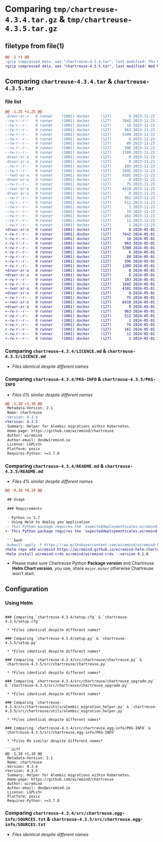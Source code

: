 # Comparing `tmp/chartreuse-4.3.4.tar.gz` & `tmp/chartreuse-4.3.5.tar.gz`

## filetype from file(1)

```diff
@@ -1 +1 @@
-gzip compressed data, was "chartreuse-4.3.4.tar", last modified: Thu Nov 23 12:32:49 2023, max compression
+gzip compressed data, was "chartreuse-4.3.5.tar", last modified: Wed May  1 12:56:07 2024, max compression
```

## Comparing `chartreuse-4.3.4.tar` & `chartreuse-4.3.5.tar`

### file list

```diff
@@ -1,25 +1,25 @@
-drwxr-xr-x   0 runner    (1001) docker     (127)        0 2023-11-23 12:32:49.103093 chartreuse-4.3.4/
--rw-r--r--   0 runner    (1001) docker     (127)     7642 2023-11-23 12:32:39.000000 chartreuse-4.3.4/LICENCE.md
--rw-r--r--   0 runner    (1001) docker     (127)       16 2023-11-23 12:32:39.000000 chartreuse-4.3.4/MANIFEST.in
--rw-r--r--   0 runner    (1001) docker     (127)      963 2023-11-23 12:32:49.103093 chartreuse-4.3.4/PKG-INFO
--rw-r--r--   0 runner    (1001) docker     (127)     5349 2023-11-23 12:32:39.000000 chartreuse-4.3.4/README.md
--rw-r--r--   0 runner    (1001) docker     (127)        6 2023-11-23 12:32:39.000000 chartreuse-4.3.4/VERSION
--rw-r--r--   0 runner    (1001) docker     (127)       89 2023-11-23 12:32:39.000000 chartreuse-4.3.4/pyproject.toml
--rw-r--r--   0 runner    (1001) docker     (127)      596 2023-11-23 12:32:49.103093 chartreuse-4.3.4/setup.cfg
--rw-r--r--   0 runner    (1001) docker     (127)     1309 2023-11-23 12:32:39.000000 chartreuse-4.3.4/setup.py
-drwxr-xr-x   0 runner    (1001) docker     (127)        0 2023-11-23 12:32:49.099093 chartreuse-4.3.4/src/
-drwxr-xr-x   0 runner    (1001) docker     (127)        0 2023-11-23 12:32:49.103093 chartreuse-4.3.4/src/chartreuse/
--rw-r--r--   0 runner    (1001) docker     (127)      103 2023-11-23 12:32:39.000000 chartreuse-4.3.4/src/chartreuse/__init__.py
--rw-r--r--   0 runner    (1001) docker     (127)     1692 2023-11-23 12:32:39.000000 chartreuse-4.3.4/src/chartreuse/chartreuse.py
--rwxr-xr-x   0 runner    (1001) docker     (127)     4101 2023-11-23 12:32:39.000000 chartreuse-4.3.4/src/chartreuse/chartreuse_upgrade.py
-drwxr-xr-x   0 runner    (1001) docker     (127)        0 2023-11-23 12:32:49.103093 chartreuse-4.3.4/src/chartreuse/utils/
--rw-r--r--   0 runner    (1001) docker     (127)       75 2023-11-23 12:32:39.000000 chartreuse-4.3.4/src/chartreuse/utils/__init__.py
--rwxr-xr-x   0 runner    (1001) docker     (127)     6418 2023-11-23 12:32:39.000000 chartreuse-4.3.4/src/chartreuse/utils/alembic_migration_helper.py
-drwxr-xr-x   0 runner    (1001) docker     (127)        0 2023-11-23 12:32:49.103093 chartreuse-4.3.4/src/chartreuse.egg-info/
--rw-r--r--   0 runner    (1001) docker     (127)      963 2023-11-23 12:32:49.000000 chartreuse-4.3.4/src/chartreuse.egg-info/PKG-INFO
--rw-r--r--   0 runner    (1001) docker     (127)      512 2023-11-23 12:32:49.000000 chartreuse-4.3.4/src/chartreuse.egg-info/SOURCES.txt
--rw-r--r--   0 runner    (1001) docker     (127)        1 2023-11-23 12:32:49.000000 chartreuse-4.3.4/src/chartreuse.egg-info/dependency_links.txt
--rw-r--r--   0 runner    (1001) docker     (127)       74 2023-11-23 12:32:49.000000 chartreuse-4.3.4/src/chartreuse.egg-info/entry_points.txt
--rw-r--r--   0 runner    (1001) docker     (127)      161 2023-11-23 12:32:49.000000 chartreuse-4.3.4/src/chartreuse.egg-info/requires.txt
--rw-r--r--   0 runner    (1001) docker     (127)       11 2023-11-23 12:32:49.000000 chartreuse-4.3.4/src/chartreuse.egg-info/top_level.txt
--rw-r--r--   0 runner    (1001) docker     (127)        1 2023-11-23 12:32:48.000000 chartreuse-4.3.4/src/chartreuse.egg-info/zip-safe
+drwxr-xr-x   0 runner    (1001) docker     (127)        0 2024-05-01 12:56:07.004820 chartreuse-4.3.5/
+-rw-r--r--   0 runner    (1001) docker     (127)     7642 2024-05-01 12:56:02.000000 chartreuse-4.3.5/LICENCE.md
+-rw-r--r--   0 runner    (1001) docker     (127)       16 2024-05-01 12:56:02.000000 chartreuse-4.3.5/MANIFEST.in
+-rw-r--r--   0 runner    (1001) docker     (127)      963 2024-05-01 12:56:07.004820 chartreuse-4.3.5/PKG-INFO
+-rw-r--r--   0 runner    (1001) docker     (127)     5308 2024-05-01 12:56:02.000000 chartreuse-4.3.5/README.md
+-rw-r--r--   0 runner    (1001) docker     (127)        6 2024-05-01 12:56:02.000000 chartreuse-4.3.5/VERSION
+-rw-r--r--   0 runner    (1001) docker     (127)       89 2024-05-01 12:56:02.000000 chartreuse-4.3.5/pyproject.toml
+-rw-r--r--   0 runner    (1001) docker     (127)      596 2024-05-01 12:56:07.004820 chartreuse-4.3.5/setup.cfg
+-rw-r--r--   0 runner    (1001) docker     (127)     1309 2024-05-01 12:56:02.000000 chartreuse-4.3.5/setup.py
+drwxr-xr-x   0 runner    (1001) docker     (127)        0 2024-05-01 12:56:07.000820 chartreuse-4.3.5/src/
+drwxr-xr-x   0 runner    (1001) docker     (127)        0 2024-05-01 12:56:07.000820 chartreuse-4.3.5/src/chartreuse/
+-rw-r--r--   0 runner    (1001) docker     (127)      103 2024-05-01 12:56:02.000000 chartreuse-4.3.5/src/chartreuse/__init__.py
+-rw-r--r--   0 runner    (1001) docker     (127)     1692 2024-05-01 12:56:02.000000 chartreuse-4.3.5/src/chartreuse/chartreuse.py
+-rwxr-xr-x   0 runner    (1001) docker     (127)     4101 2024-05-01 12:56:02.000000 chartreuse-4.3.5/src/chartreuse/chartreuse_upgrade.py
+drwxr-xr-x   0 runner    (1001) docker     (127)        0 2024-05-01 12:56:07.004820 chartreuse-4.3.5/src/chartreuse/utils/
+-rw-r--r--   0 runner    (1001) docker     (127)       75 2024-05-01 12:56:02.000000 chartreuse-4.3.5/src/chartreuse/utils/__init__.py
+-rwxr-xr-x   0 runner    (1001) docker     (127)     6418 2024-05-01 12:56:02.000000 chartreuse-4.3.5/src/chartreuse/utils/alembic_migration_helper.py
+drwxr-xr-x   0 runner    (1001) docker     (127)        0 2024-05-01 12:56:07.004820 chartreuse-4.3.5/src/chartreuse.egg-info/
+-rw-r--r--   0 runner    (1001) docker     (127)      963 2024-05-01 12:56:06.000000 chartreuse-4.3.5/src/chartreuse.egg-info/PKG-INFO
+-rw-r--r--   0 runner    (1001) docker     (127)      512 2024-05-01 12:56:06.000000 chartreuse-4.3.5/src/chartreuse.egg-info/SOURCES.txt
+-rw-r--r--   0 runner    (1001) docker     (127)        1 2024-05-01 12:56:06.000000 chartreuse-4.3.5/src/chartreuse.egg-info/dependency_links.txt
+-rw-r--r--   0 runner    (1001) docker     (127)       74 2024-05-01 12:56:06.000000 chartreuse-4.3.5/src/chartreuse.egg-info/entry_points.txt
+-rw-r--r--   0 runner    (1001) docker     (127)      161 2024-05-01 12:56:06.000000 chartreuse-4.3.5/src/chartreuse.egg-info/requires.txt
+-rw-r--r--   0 runner    (1001) docker     (127)       11 2024-05-01 12:56:06.000000 chartreuse-4.3.5/src/chartreuse.egg-info/top_level.txt
+-rw-r--r--   0 runner    (1001) docker     (127)        1 2024-05-01 12:56:06.000000 chartreuse-4.3.5/src/chartreuse.egg-info/zip-safe
```

### Comparing `chartreuse-4.3.4/LICENCE.md` & `chartreuse-4.3.5/LICENCE.md`

 * *Files identical despite different names*

### Comparing `chartreuse-4.3.4/PKG-INFO` & `chartreuse-4.3.5/PKG-INFO`

 * *Files 0% similar despite different names*

```diff
@@ -1,10 +1,10 @@
 Metadata-Version: 2.1
 Name: chartreuse
-Version: 4.3.4
+Version: 4.3.5
 Summary: Helper for Alembic migrations within Kubernetes.
 Home-page: https://github.com/wiremind/chartreuse
 Author: wiremind
 Author-email: dev@wiremind.io
 License: LGPLv3+
 Platform: posix
 Requires-Python: >=3.7.0
```

### Comparing `chartreuse-4.3.4/README.md` & `chartreuse-4.3.5/README.md`

 * *Files 4% similar despite different names*

```diff
@@ -9,18 +9,19 @@
 
 ## Usage
 
 ### Requirements
 
 - Python >= 3.7
 - Using Helm to deploy you application
-- This Python package requires the `expecteddeploymentscales.wiremind.io` Kubernetes `Custom Resource Definition` from `wiremind-kubernetes` repository:
+- This Python package requires the `expecteddeploymentscales.wiremind.io` Kubernetes `Custom Resource Definition`:
 
 ```bash
-kubectl apply -f https://raw.githubusercontent.com/wiremind/wiremind-kubernetes/main/CustomResourceDefinition-expecteddeploymentscales.yaml
+helm repo add wiremind https://wiremind.github.io/wiremind-helm-charts
+helm install wiremind-crds wiremind/wiremind-crds --version 0.1.0
 ```
 
 - Please make sure Chartreuse Python **Package version** and Chartreuse **Helm Chart version**, you use, share `major.minor` otherwise Chartreuse won't start.
 
 ## Configuration
 
 ### Using Helm
```

### Comparing `chartreuse-4.3.4/setup.cfg` & `chartreuse-4.3.5/setup.cfg`

 * *Files identical despite different names*

### Comparing `chartreuse-4.3.4/setup.py` & `chartreuse-4.3.5/setup.py`

 * *Files identical despite different names*

### Comparing `chartreuse-4.3.4/src/chartreuse/chartreuse.py` & `chartreuse-4.3.5/src/chartreuse/chartreuse.py`

 * *Files identical despite different names*

### Comparing `chartreuse-4.3.4/src/chartreuse/chartreuse_upgrade.py` & `chartreuse-4.3.5/src/chartreuse/chartreuse_upgrade.py`

 * *Files identical despite different names*

### Comparing `chartreuse-4.3.4/src/chartreuse/utils/alembic_migration_helper.py` & `chartreuse-4.3.5/src/chartreuse/utils/alembic_migration_helper.py`

 * *Files identical despite different names*

### Comparing `chartreuse-4.3.4/src/chartreuse.egg-info/PKG-INFO` & `chartreuse-4.3.5/src/chartreuse.egg-info/PKG-INFO`

 * *Files 0% similar despite different names*

```diff
@@ -1,10 +1,10 @@
 Metadata-Version: 2.1
 Name: chartreuse
-Version: 4.3.4
+Version: 4.3.5
 Summary: Helper for Alembic migrations within Kubernetes.
 Home-page: https://github.com/wiremind/chartreuse
 Author: wiremind
 Author-email: dev@wiremind.io
 License: LGPLv3+
 Platform: posix
 Requires-Python: >=3.7.0
```

### Comparing `chartreuse-4.3.4/src/chartreuse.egg-info/SOURCES.txt` & `chartreuse-4.3.5/src/chartreuse.egg-info/SOURCES.txt`

 * *Files identical despite different names*

